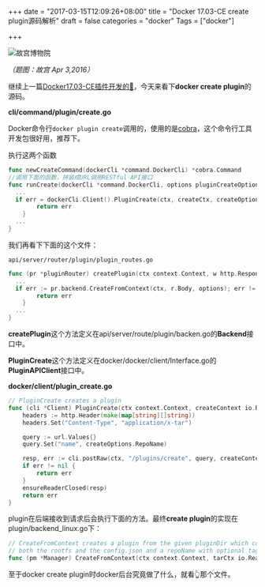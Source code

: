 +++
date = "2017-03-15T12:09:26+08:00"
title = "Docker 17.03-CE create plugin源码解析"
draft = false
categories = "docker"
Tags = ["docker"]

+++

![故宫博物院](https://res.cloudinary.com/jimmysong/image/upload/images/20160403050.jpg)

*（题图：故宫 Apr 3,2016）*

继续上一篇[Docker17.03-CE插件开发的🌰](https://jimmysong.io/blogs/docker-plugin-develop/)，今天来看下**docker create plugin**的源码。

**cli/command/plugin/create.go**

Docker命令行`docker plugin create`调用的，使用的是[cobra](http://github.com/spf13/cobra)，这个命令行工具开发包很好用，推荐下。

执行这两个函数

```go
func newCreateCommand(dockerCli *command.DockerCli) *cobra.Command 
//调用下面的函数，拼装成URL调用RESTful API接口
func runCreate(dockerCli *command.DockerCli, options pluginCreateOptions) error {
  ...
  if err = dockerCli.Client().PluginCreate(ctx, createCtx, createOptions); err != nil {
		return err
	}
  ...
}
```

我们再看下下面的这个文件：

```http
api/server/router/plugin/plugin_routes.go
```

```go
func (pr *pluginRouter) createPlugin(ctx context.Context, w http.ResponseWriter, r *http.Request, vars map[string]string) error {
  ...
  if err := pr.backend.CreateFromContext(ctx, r.Body, options); err != nil {
		return err
	}
  ...
}
```

**createPlugin**这个方法定义在api/server/route/plugin/backen.go的**Backend**接口中。

**PluginCreate**这个方法定义在docker/docker/client/Interface.go的**PluginAPIClient**接口中。

**docker/client/plugin_create.go**

```go
// PluginCreate creates a plugin
func (cli *Client) PluginCreate(ctx context.Context, createContext io.Reader, createOptions types.PluginCreateOptions) error {
	headers := http.Header(make(map[string][]string))
	headers.Set("Content-Type", "application/x-tar")

	query := url.Values{}
	query.Set("name", createOptions.RepoName)

	resp, err := cli.postRaw(ctx, "/plugins/create", query, createContext, headers)
	if err != nil {
		return err
	}
	ensureReaderClosed(resp)
	return err
}
```

plugin在后端接收到请求后会执行下面的方法。最终**create plugin**的实现在plugin/backend_linux.go下：

```go
// CreateFromContext creates a plugin from the given pluginDir which contains
// both the rootfs and the config.json and a repoName with optional tag.
func (pm *Manager) CreateFromContext(ctx context.Context, tarCtx io.ReadCloser, options *types.PluginCreateOptions) (err error) {}
```

至于docker create plugin时docker后台究竟做了什么，就看👆那个文件。

